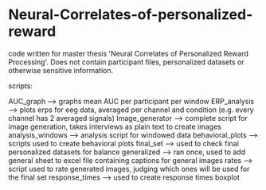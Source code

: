 # Neural-Correlates-of-personalized-reward
code written for master thesis 'Neural Correlates of Personalized Reward Processing'. Does not contain participant files, personalized datasets or otherwise sensitive information.

scripts:

AUC_graph --> graphs mean AUC per participant per window
ERP_analysis --> plots erps for eeg data, averaged per channel and condition (e.g. every channel has 2 averaged signals)
Image_generator --> complete script for image generation, takes interviews as plain text to create images
analysis_windows --> analysis script for windowed data
behavioral_plots --> scripts used to create behavioral plots
final_set --> used to check final personalized datasets for balance
generalized --> ran once, used to add general sheet to excel file containing captions for general images
rates --> script used to rate generated images, judging which ones will be used for the final set
response_times --> used to create response times boxplot

